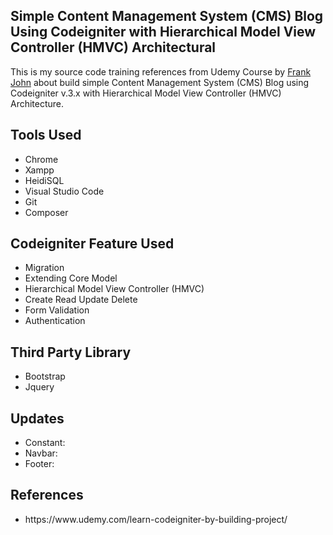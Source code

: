 <p align="center">
	<h2>Simple Content Management System (CMS) Blog Using Codeigniter with Hierarchical Model View Controller (HMVC) Architectural</h2>
</p>

This is my source code training references from Udemy Course by <a href="https://www.udemy.com/learn-codeigniter-by-building-project/">Frank John</a> about build simple Content Management System (CMS) Blog using Codeigniter v.3.x with Hierarchical Model View Controller (HMVC) Architecture.

<p align="center">
	<h2>Tools Used</h2>
</p>

<ul>
	<li>Chrome</li>
	<li>Xampp</li>
	<li>HeidiSQL</li>
	<li>Visual Studio Code</li>
	<li>Git</li>
	<li>Composer</li>
</ul>

<p align="center">
	<h2>Codeigniter Feature Used</h2>
</p>

<ul>
	<li>Migration</li>
	<li>Extending Core Model</li>
	<li>Hierarchical Model View Controller (HMVC)</li>
	<li>Create Read Update Delete</li>
	<li>Form Validation</li>
	<li>Authentication</li>
</ul>

<p align="center">
	<h2>Third Party Library</h2>
</p>

<ul>
	<li>Bootstrap</li>
	<li>Jquery</li>
</ul>


<p align="center">
	<h2>Updates</h2>
</p>

<ul>
	<li>Constant:</li>
	<li>Navbar:</li>
	<li>Footer:</li>
</ul>

<p align="center">
	<h2>References</h2>
</p>

<ul>
	<li>https://www.udemy.com/learn-codeigniter-by-building-project/</li>
</ul>
